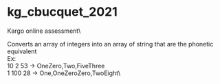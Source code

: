 # kg_cbucquet_2021
Kargo online assessment\

Converts an array of integers into an array of string that are the phonetic equivalent\
Ex:\
10 2 53 -> OneZero,Two,FiveThree\
1 100 28 -> One,OneZeroZero,TwoEight\